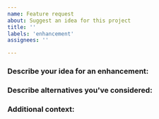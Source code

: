```yaml
---
name: Feature request
about: Suggest an idea for this project
title: ''
labels: 'enhancement'
assignees: ''

---
```


### Describe your idea for an enhancement:

### Describe alternatives you've considered:

### Additional context:
